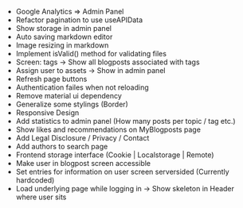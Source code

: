 * Google Analytics => Admin Panel
* Refactor pagination to use useAPIData
* Show storage in admin panel
* Auto saving markdown editor
* Image resizing in markdown
* Implement isValid() method for validating files
* Screen: tags -> Show all blogposts associated with tags
* Assign user to assets -> Show in admin panel
* Refresh page buttons
* Authentication failes when not reloading
* Remove material ui dependency
* Generalize some stylings (Border)
* Responsive Design
* Add statistics to admin panel (How many posts per topic / tag etc.)
* Show likes and recommendations on MyBlogposts page
* Add Legal Disclosure / Privacy / Contact
* Add authors to search page
* Frontend storage interface (Cookie | Localstorage | Remote)
* Make user in blogpost screen accessible
* Set entries for information on user screen serversided (Currently hardcoded)
* Load underlying page while logging in -> Show skeleton in Header where user sits